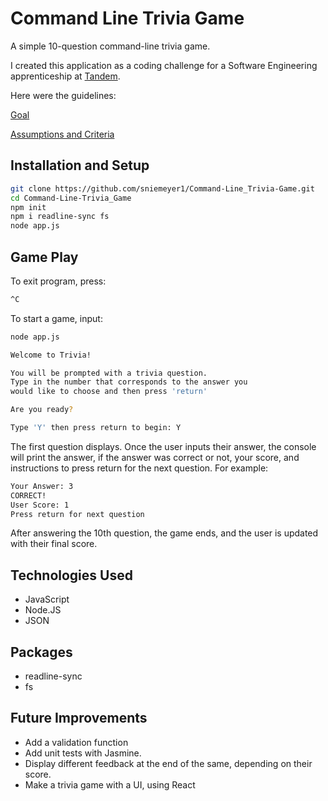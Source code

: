 # Command Line Trivia Game

A simple 10-question command-line trivia game.

I created this application as a coding challenge for a Software Engineering apprenticeship at [Tandem](https://madeintandem.com/contact/chicago/).

Here were the guidelines:

[Goal](/assets/challenge-goal.jpg)

[Assumptions and Criteria](/assets/challenge-criteria.jpg)

## Installation and Setup

```bash
git clone https://github.com/sniemeyer1/Command-Line_Trivia-Game.git
cd Command-Line-Trivia_Game
npm init
npm i readline-sync fs
node app.js
```

## Game Play

To exit program, press:

```bash
^C
```

To start a game, input:

```bash
node app.js
```

```bash
Welcome to Trivia!

You will be prompted with a trivia question.
Type in the number that corresponds to the answer you
would like to choose and then press 'return'

Are you ready?

Type 'Y' then press return to begin: Y
```

The first question displays. Once the user inputs their answer, the console will print the answer, if the answer was correct or not, your score, and instructions to press return for the next question. For example:

```bash
Your Answer: 3
CORRECT!
User Score: 1
Press return for next question
```

After answering the 10th question, the game ends, and the user is updated with their final score.

## Technologies Used

* JavaScript
* Node.JS
* JSON

## Packages

* readline-sync
* fs

## Future Improvements

* Add a validation function
* Add unit tests with Jasmine.
* Display different feedback at the end of the same, depending on their score.
* Make a trivia game with a UI, using React
